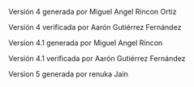 Versión 4 generada por Miguel Angel Rincon Ortiz

Versión 4 verificada por Aarón Gutiérrez Fernández

Version 4.1 generada por Miguel Angel Rincon

Versión 4.1 verificada por Aarón Gutiérrez Fernández

Version 5 generada por renuka Jain